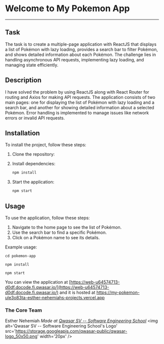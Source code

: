 # Welcome to My Pokemon App
***

## Task
The task is to create a multiple-page application with ReactJS that displays a list of Pokémon with lazy loading, provides a search bar to filter Pokémon, and shows detailed information about each Pokémon. The challenge lies in handling asynchronous API requests, implementing lazy loading, and managing state efficiently.

## Description
I have solved the problem by using ReactJS along with React Router for routing and Axios for making API requests. The application consists of two main pages: one for displaying the list of Pokémon with lazy loading and a search bar, and another for showing detailed information about a selected Pokémon. Error handling is implemented to manage issues like network errors or invalid API requests.

## Installation
To install the project, follow these steps:

1. Clone the repository:
  

2. Install dependencies:
   ```bash
   npm install
   ```

3. Start the application:
   ```bash
   npm start
   ```

## Usage
To use the application, follow these steps:

1. Navigate to the home page to see the list of Pokémon.
2. Use the search bar to find a specific Pokémon.
3. Click on a Pokémon name to see its details.

Example usage:
```
cd pokemon-app
```

```
npm install
```

```
npm start
``` 
You can view the application at [https://web-u64574713-d0df.docode.fi.qwasar.io/](https://web-u64574713-d0df.docode.fi.qwasar.io/) and it is hosted at https://my-pokemon-ule3o83ta-esther-nehemiahs-projects.vercel.app


### The Core Team
Esther Nehemiah
<span><i>Made at <a href='https://qwasar.io'>Qwasar SV -- Software Engineering School</a></i></span>
<span><img alt='Qwasar SV -- Software Engineering School's Logo' src='https://storage.googleapis.com/qwasar-public/qwasar-logo_50x50.png' width='20px' /></span>

